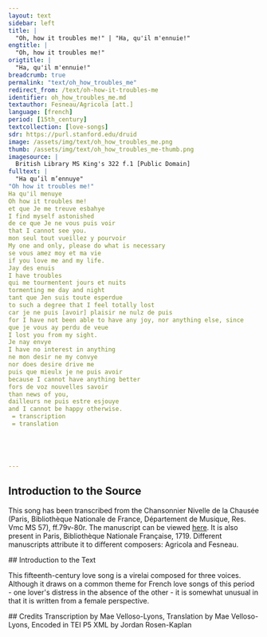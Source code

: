 ```yaml
---
layout: text
sidebar: left
title: |
  "Oh, how it troubles me!" | "Ha, qu'il m'ennuie!"
engtitle: |
  "Oh, how it troubles me!"
origtitle: |
  "Ha, qu'il m'ennuie!"
breadcrumb: true
permalink: "text/oh_how_troubles_me"
redirect_from: /text/oh-how-it-troubles-me
identifier: oh_how_troubles_me.md
textauthor: Fesneau/Agricola [att.]
language: [french]
period: [15th_century]
textcollection: [love-songs]
sdr: https://purl.stanford.edu/druid 
image: /assets/img/text/oh_how_troubles_me.png
thumb: /assets/img/text/oh_how_troubles_me-thumb.png
imagesource: |
  British Library MS King's 322 f.1 [Public Domain]
fulltext: |
  "Ha qu’il m’ennuye"
"Oh how it troubles me!"
Ha qu'il menuye
Oh how it troubles me!
et que Je me treuve esbahye
I find myself astonished
de ce que Je ne vous puis voir
that I cannot see you.
mon seul tout vueillez y pourvoir
My one and only, please do what is necessary
se vous amez moy et ma vie
if you love me and my life.
Jay des enuis
I have troubles
qui me tourmentent jours et nuits
tormenting me day and night
tant que Jen suis toute esperdue
to such a degree that I feel totally lost
car je ne puis [avoir] plaisir ne nulz de puis
for I have not been able to have any joy, nor anything else, since
que je vous ay perdu de veue
I lost you from my sight.
Je nay envye
I have no interest in anything
ne mon desir ne my convye
nor does desire drive me
puis que mieulx je ne puis avoir
because I cannot have anything better
fors de voz nouvelles savoir
than news of you,
dailleurs ne puis estre esjouye
and I cannot be happy otherwise.
 = transcription
 = translation





--- 
```

## Introduction to the Source 
<p>This song has been transcribed from the Chansonnier Nivelle de la Chausée (Paris, Bibliothèque Nationale de France, Département de Musique, Res. Vmc MS 57), ff.79v-80r. The manuscript can be viewed <a href="https://gallica.bnf.fr/ark:/12148/btv1b55007270r/f158.item">here</a>. It is also present in Paris, Bibliothèque Nationale Française, 1719. Different manuscripts attribute it to different composers: Agricola and Fesneau.</p>
## Introduction to the Text 
<p>This fifteenth-century love song is a virelai composed for three voices. Although it draws on a common theme for French love songs of this period - one lover's distress in the absence of the other - it is somewhat unusual in that it is written from a female perspective.</p>
## Credits
Transcription by Mae Velloso-Lyons, Translation by Mae Velloso-Lyons, Encoded in TEI P5 XML by Jordan Rosen-Kaplan
